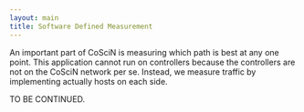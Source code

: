 ```yaml
---
layout: main
title: Software Defined Measurement
---
```


An important part of CoSciN is measuring which path is best at any one point.  This application cannot run on controllers because the controllers are not on the CoSciN network per se.  Instead,
we measure traffic by implementing actually hosts on each side.

TO BE CONTINUED.

